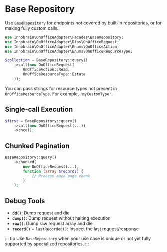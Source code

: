 # Base Repository

Use `BaseRepository` for endpoints not covered by built-in repositories, or for making fully custom calls.

```php
use Innobrain\OnOfficeAdapter\Facades\BaseRepository;
use Innobrain\OnOfficeAdapter\Dtos\OnOfficeRequest;
use Innobrain\OnOfficeAdapter\Enums\OnOfficeAction;
use Innobrain\OnOfficeAdapter\Enums\OnOfficeResourceType;

$collection = BaseRepository::query()
    ->call(new OnOfficeRequest(
        OnOfficeAction::Read,
        OnOfficeResourceType::Estate
    ));
```

You can pass strings for resource types not present in `OnOfficeResourceType`. For example, `'myCustomType'`.

## Single-call Execution
```php
$first = BaseRepository::query()
    ->call(new OnOfficeRequest(...))
    ->once();
```

## Chunked Pagination
```php
BaseRepository::query()
    ->chunked(
        new OnOfficeRequest(...),
        function (array $records) {
            // Process each page chunk
        }
    );
```

## Debug Tools
- **`dd()`**: Dump request and die
- **`dump()`**: Dump request without halting execution
- **`raw()`**: Dump raw request array and die
- **`record()`** + `lastRecorded()`: Inspect the last request/response

::: tip
Use `BaseRepository` when your use case is unique or not yet fully supported by specialized repositories.
:::